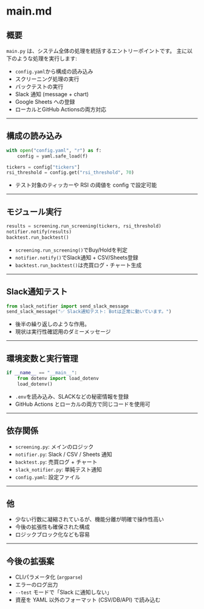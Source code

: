 # main.md

## 概要

`main.py` は、システム全体の処理を統括するエントリーポイントです。
主に以下のような処理を実行します:

* `config.yaml`から構成の読み込み
* スクリーニング処理の実行
* バックテストの実行
* Slack 通知 (message + chart)
* Google Sheets への登録
* ローカルとGitHub Actionsの両方対応

---

## 構成の読み込み

```python
with open("config.yaml", "r") as f:
    config = yaml.safe_load(f)

tickers = config["tickers"]
rsi_threshold = config.get("rsi_threshold", 70)
```

* テスト対象のティッカーや RSI の阈値を config で設定可能

---

## モジュール実行

```python
results = screening.run_screening(tickers, rsi_threshold)
notifier.notify(results)
backtest.run_backtest()
```

* `screening.run_screening()`でBuy/Holdを判定
* `notifier.notify()`でSlack通知 + CSV/Sheets登録
* `backtest.run_backtest()`は売買ログ・チャート生成

---

## Slack通知テスト

```python
from slack_notifier import send_slack_message
send_slack_message("✅ Slack通知テスト: Botは正常に動いています。")
```

* 後半の繰り返しのような作用。
* 現状は実行性確認用のダミーメッセージ

---

## 環境変数と実行管理

```python
if __name__ == "__main__":
    from dotenv import load_dotenv
    load_dotenv()
```

* `.env`を読み込み、SLACKなどの秘密情報を登録
* GitHub Actions とローカルの両方で同じコードを使用可

---

## 依存関係

* `screening.py`: メインのロジック
* `notifier.py`: Slack / CSV / Sheets 通知
* `backtest.py`: 売買ログ + チャート
* `slack_notifier.py`: 単純テスト通知
* `config.yaml`: 設定ファイル

---

## 他

* 少ない行数に凝縮されているが、機能分離が明確で操作性高い
* 今後の拡張性も確保された構成
* ロジックブロック化なども容易

---

## 今後の拡張案

* CLIパラメータ化 (`argparse`)
* エラーのログ出力
* `--test` モードで「Slack に通知しない」
* 資産を YAML 以外のフォーマット (CSV/DB/API) で読み込む
